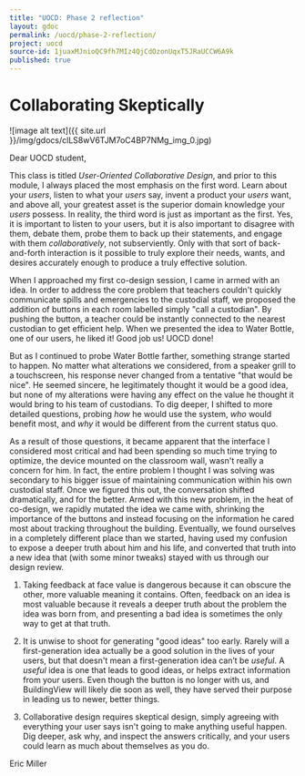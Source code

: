 ```yaml
---
title: "UOCD: Phase 2 reflection"
layout: gdoc
permalink: /uocd/phase-2-reflection/
project: uocd
source-id: 1juaxMJnioQC9fh7MIz4QjCdOzonUqxT5JRaUCCW6A9k
published: true
---
```

# Collaborating Skeptically

![image alt text]({{ site.url }}/img/gdocs/clLS8wV6TJM7oC4BP7NMg_img_0.jpg)

Dear UOCD student,

This class is titled *User-Oriented Collaborative Design*, and prior to this module, I always placed the most emphasis on the first word. Learn about your *users*, listen to what your *users* say, invent a product your *users* want, and above all, your greatest asset is the superior domain knowledge your *users* possess. In reality, the third word is just as important as the first. Yes, it is important to listen to your users, but it is also important to disagree with them, debate them, probe them to back up their statements, and engage with them *collaboratively*, not subserviently. Only with that sort of back-and-forth interaction is it possible to truly explore their needs, wants, and desires accurately enough to produce a truly effective solution.

When I approached my first co-design session, I came in armed with an idea. In order to address the core problem that teachers couldn't quickly communicate spills and emergencies to the custodial staff, we proposed the addition of buttons in each room labelled simply "call a custodian". By pushing the button, a teacher could be instantly connected to the nearest custodian to get efficient help. When we presented the idea to Water Bottle, one of our users, he liked it! Good job us! UOCD done! </sarcasm>

But as I continued to probe Water Bottle farther, something strange started to happen. No matter what alterations we considered, from a speaker grill to a touchscreen, his response never changed from a tentative "that would be nice". He seemed sincere, he legitimately thought it would be a good idea, but none of my alterations were having any effect on the value he thought it would bring to his team of custodians. To dig deeper, I shifted to more detailed questions, probing *how* he would use the system, *who* would benefit most, and *why* it would be different from the current status quo. 

As a result of those questions, it became apparent that the interface I considered most critical and had been spending so much time trying to optimize, the device mounted on the classroom wall, wasn't really a concern for him. In fact, the entire problem I thought I was solving was secondary to his bigger issue of maintaining communication within his own custodial staff. Once we figured this out, the conversation shifted dramatically, and for the better. Armed with this new problem, in the heat of co-design, we rapidly mutated the idea we came with, shrinking the importance of the buttons and instead focusing on the information he cared most about tracking throughout the building. Eventually, we found ourselves in a completely different place than we started, having used my confusion to expose a deeper truth about him and his life, and converted that truth into a new idea that (with some minor tweaks) stayed with us through our design review. 

1. Taking feedback at face value is dangerous because it can obscure the other, more valuable meaning it contains. Often, feedback on an idea is most valuable because it reveals a deeper truth about the problem the idea was born from, and presenting a bad idea is sometimes the only way to get at that truth.

2. It is unwise to shoot for generating "good ideas" too early. Rarely will a first-generation idea actually be a good solution in the lives of your users, but that doesn't mean a first-generation idea can’t be *useful*. A *useful* idea is one that leads to good ideas, or helps extract information from your users. Even though the button is no longer with us, and BuildingView will likely die soon as well, they have served their purpose in leading us to newer, better things.

3. Collaborative design requires skeptical design, simply agreeing with everything your user says isn't going to make anything useful happen. Dig deeper, ask why, and inspect the answers critically, and your users could learn as much about themselves as you do.

Eric Miller		

